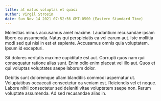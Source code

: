 ```yaml
---
title: at natus voluptas et quasi
author: Virgil Strosin
date: Sun Nov 14 2021 07:52:56 GMT-0500 (Eastern Standard Time)
---
```

Molestias minus accusamus amet maxime. Laudantium recusandae ipsam libero ea assumenda. Natus qui perspiciatis ea vel earum aut. Iste mollitia modi sed qui nisi in est et sapiente. Accusamus omnis quia voluptatem. Ipsum id excepturi.

 Sit dolores veritatis maxime cupiditate est aut. Corrupti quos nam qui consequatur ratione alias sunt. Enim odio enim placeat vel illo aut. Quos et qui voluptas voluptates saepe laborum dolor.

 Debitis sunt doloremque ullam blanditiis commodi aspernatur ut. Voluptatibus occaecati consectetur ea veniam est. Reiciendis vel et neque. Labore nihil consectetur sed deleniti vitae voluptatem saepe non. Rerum voluptate assumenda. Ad sed recusandae alias in.
